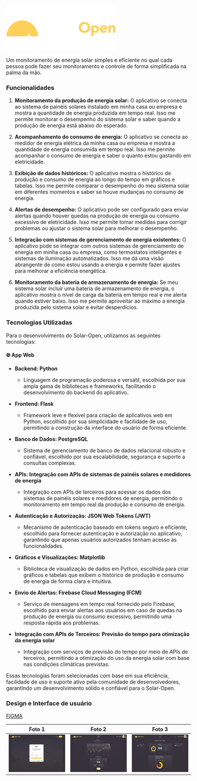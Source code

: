 ![Logo](logo.png)

Um monitoramento de energia solar simples e eficiente no qual cada pessoa pode fazer seu monitoramento e controle de forma simplificada na palma da mão.

### Funcionalidades

1. **Monitoramento da produção de energia solar:** O aplicativo se conecta ao sistema de painéis solares instalado em minha casa ou empresa e mostra a quantidade de energia produzida em tempo real. Isso me permite monitorar o desempenho do sistema solar e saber quando a produção de energia está abaixo do esperado.

2. **Acompanhamento do consumo de energia:** O aplicativo se conecta ao medidor de energia elétrica da minha casa ou empresa e mostra a quantidade de energia consumida em tempo real. Isso me permite acompanhar o consumo de energia e saber o quanto estou gastando em eletricidade.

3. **Exibição de dados históricos:** O aplicativo mostra o histórico de produção e consumo de energia ao longo do tempo em gráficos e tabelas. Isso me permite comparar o desempenho do meu sistema solar em diferentes momentos e saber se houve mudanças no consumo de energia.

4. **Alertas de desempenho:** O aplicativo pode ser configurado para enviar alertas quando houver quedas na produção de energia ou consumo excessivo de eletricidade. Isso me permite tomar medidas para corrigir problemas ou ajustar o sistema solar para melhorar o desempenho.

5. **Integração com sistemas de gerenciamento de energia existentes:** O aplicativo pode se integrar com outros sistemas de gerenciamento de energia em minha casa ou empresa, como termostatos inteligentes e sistemas de iluminação automatizados. Isso me dá uma visão abrangente de como estou usando a energia e permite fazer ajustes para melhorar a eficiência energética.

6. **Monitoramento da bateria de armazenamento de energia:** Se meu sistema solar incluir uma bateria de armazenamento de energia, o aplicativo mostra o nível de carga da bateria em tempo real e me alerta quando estiver baixo. Isso me permite aproveitar ao máximo a energia produzida pelo sistema solar e evitar desperdícios.

### Tecnologias Utilizadas

Para o desenvolvimento do Solar-Open, utilizamos as seguintes tecnologias:

#### 🌐 App Web
- **Backend: Python**
    - Linguagem de programação poderosa e versátil, escolhida por sua ampla gama de bibliotecas e frameworks, facilitando o desenvolvimento do backend do aplicativo.

- **Frontend: Flask**
    - Framework leve e flexível para criação de aplicativos web em Python, escolhido por sua simplicidade e facilidade de uso, permitindo a construção da interface do usuário de forma eficiente.

- **Banco de Dados: PostgreSQL**
    - Sistema de gerenciamento de banco de dados relacional robusto e confiável, escolhido por sua escalabilidade, segurança e suporte a consultas complexas.

- **APIs: Integração com APIs de sistemas de painéis solares e medidores de energia**
    - Integração com APIs de terceiros para acessar os dados dos sistemas de painéis solares e medidores de energia, permitindo o monitoramento em tempo real da produção e consumo de energia.

- **Autenticação e Autorização: JSON Web Tokens (JWT)**
    - Mecanismo de autenticação baseado em tokens seguro e eficiente, escolhido para fornecer autenticação e autorização no aplicativo, garantindo que apenas usuários autorizados tenham acesso às funcionalidades.

- **Gráficos e Visualizações: Matplotlib**
    - Biblioteca de visualização de dados em Python, escolhida para criar gráficos e tabelas que exibem o histórico de produção e consumo de energia de forma clara e intuitiva.

- **Envio de Alertas: Firebase Cloud Messaging (FCM)**
    - Serviço de mensagens em tempo real fornecido pelo Firebase, escolhido para enviar alertas aos usuários em caso de quedas na produção de energia ou consumo excessivo, permitindo uma resposta rápida aos problemas.

- **Integração com APIs de Terceiros: Previsão do tempo para otimização da energia solar**
    - Integração com serviços de previsão do tempo por meio de APIs de terceiros, permitindo a otimização do uso da energia solar com base nas condições climáticas previstas.

Essas tecnologias foram selecionadas com base em sua eficiência, facilidade de uso e suporte ativo pela comunidade de desenvolvedores, garantindo um desenvolvimento sólido e confiável para o Solar-Open.

### Design e Interface de usuário

[FIGMA](https://www.figma.com/file/KkfqRYg4qZbWhJrMlsQsxz/SolarOpenApp?type=design&node-id=0%3A1&t=9kGWvlB0hZiTA41J-1)

| Foto 1                                      | Foto 2                                      | Foto 3                                      |
| ------------------------------------------- | ------------------------------------------- | ------------------------------------------- |
| ![Foto 1](foto1.png) | ![Foto 2](foto2.png) | ![Foto 3](foto3.png) |

